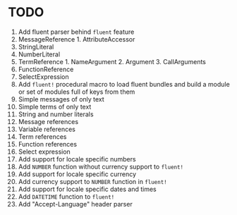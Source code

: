# TODO
 1. Add fluent parser behind `fluent` feature
   1. MessageReference
     1. AttributeAccessor
   2. StringLiteral
   3. NumberLiteral
   4. TermReference
     1. NameArgument
     2. Argument
     3. CallArguments
   5. FunctionReference
   6. SelectExpression
 2. Add `fluent!` procedural macro to load fluent bundles and build a module or set of modules full of keys from them
   1. Simple messages of only text
   2. Simple terms of only text
   3. String and number literals
   3. Message references
   4. Variable references
   5. Term references
   6. Function references
   7. Select expression
 3. Add support for locale specific numbers
   1. Add `NUMBER` function without currency support to `fluent!`
 4. Add support for locale specific currency
   1. Add currency support to `NUMBER` function in `fluent!`
 5. Add support for locale specific dates and times
   1. Add `DATETIME` function to `fluent!`
 6. Add "Accept-Language" header parser